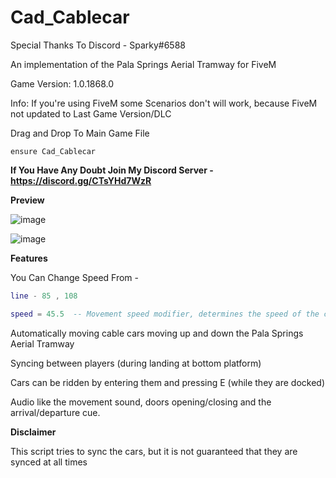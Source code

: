 # **Cad_Cablecar**

Special Thanks To 
Discord - Sparky#6588

An implementation of the Pala Springs Aerial Tramway for FiveM

Game Version: 1.0.1868.0

Info: If you're using FiveM some Scenarios don't will work, because FiveM not updated to Last Game Version/DLC


Drag and Drop To Main Game File

```
ensure Cad_Cablecar

```

__If You Have Any Doubt Join My Discord Server - https://discord.gg/CTsYHd7WzR__

**Preview**

![image](https://user-images.githubusercontent.com/116509055/213849140-b9703d95-b03b-4c65-b98f-97034f223485.png)


![image](https://user-images.githubusercontent.com/116509055/213849150-18cf3e03-8c22-420d-a068-aad3aebdbb2d.png)


**Features**

You Can Change Speed From -
```cablecar.lua
line - 85 , 108

speed = 45.5  -- Movement speed modifier, determines the speed of the car on the track
```


Automatically moving cable cars moving up and down the Pala Springs Aerial Tramway

Syncing between players (during landing at bottom platform)

Cars can be ridden by entering them and pressing E (while they are docked)

Audio like the movement sound, doors opening/closing and the arrival/departure cue.

**Disclaimer**

This script tries to sync the cars, but it is not guaranteed that they are synced at all times
